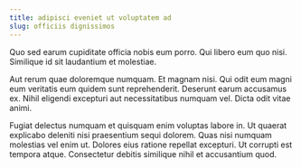 ```yaml
---
title: adipisci eveniet ut voluptatem ad
slug: officiis dignissimos
---
```


Quo sed earum cupiditate officia nobis eum porro. Qui libero eum quo nisi. Similique id sit laudantium et molestiae.

Aut rerum quae doloremque numquam. Et magnam nisi. Qui odit eum magni eum veritatis eum quidem sunt reprehenderit. Deserunt earum accusamus ex. Nihil eligendi excepturi aut necessitatibus numquam vel. Dicta odit vitae animi.

Fugiat delectus numquam et quisquam enim voluptas labore in. Ut quaerat explicabo deleniti nisi praesentium sequi dolorem. Quas nisi numquam molestias vel enim ut. Dolores eius ratione repellat excepturi. Ut corrupti est tempora atque. Consectetur debitis similique nihil et accusantium quod.
